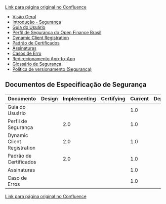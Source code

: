 [Link para página original no Confluence](https://openfinancebrasil.atlassian.net/wiki/spaces/OF/pages/240648193)

- [Visão Geral](../../../OF/Open%20Finance%20Brasil/Seguran%c3%a7a/Vis%c3%a3o%20Geral/index)
- [Introdução - Segurança](../../../OF/Open%20Finance%20Brasil/Seguran%c3%a7a/Introdu%c3%a7%c3%a3o%20-%20Seguran%c3%a7a/index)
- [Guia do Usuário](../../../OF/Open%20Finance%20Brasil/Seguran%c3%a7a/Guia%20do%20Usu%c3%a1rio/index)
- [Perfil de Segurança do Open Finance Brasil](../../../OF/Open%20Finance%20Brasil/Seguran%c3%a7a/Perfil%20de%20Seguran%c3%a7a%20do%20Open%20Finance%20Brasil/index)
- [Dynamic Client Registration](../../../OF/Open%20Finance%20Brasil/Seguran%c3%a7a/Dynamic%20Client%20Registration/index)
- [Padrão de Certificados](../../../OF/Open%20Finance%20Brasil/Seguran%c3%a7a/Padr%c3%a3o%20de%20Certificados/index)
- [Assinaturas](../../../OF/Open%20Finance%20Brasil/Seguran%c3%a7a/Assinaturas/index)
- [Casos de Erro](../../../OF/Open%20Finance%20Brasil/Seguran%c3%a7a/Casos%20de%20Erro/index)
- [Redirecionamento App-to-App](../../../OF/Open%20Finance%20Brasil/Seguran%c3%a7a/Redirecionamento%20App-to-App/index)
- [Glossário de Segurança](../../../OF/Open%20Finance%20Brasil/Seguran%c3%a7a/Gloss%c3%a1rio%20de%20Seguran%c3%a7a/index)
- [Política de versionamento (Segurança)](../../../OF/Open%20Finance%20Brasil/Seguran%c3%a7a/Pol%c3%adtica%20de%20versionamento%20%28Seguran%c3%a7a%29/index)

## Documentos de Especificação de Segurança

| **Documento** | **Design** | **Implementing** | **Certifying** | **Current** | **Deprecated** | **Retired** |
| --- | --- | --- | --- | --- | --- | --- |
| Guia do Usuário |  |  |  | 1.0 |  |  |
| Perfil de Segurança |  | 2.0 |  | 1.0 |  |  |
| Dynamic Client Registration |  | 2.0 |  | 1.0 |  |  |
| Padrão de Certificados |  | 2.0 |  | 1.0 |  |  |
| Assinaturas |  |  |  | 1.0 |  |  |
| Caso de Erros |  |  |  | 1.0 |  |  |

[Link para página original no Confluence](https://openfinancebrasil.atlassian.net/wiki/spaces/OF/pages/240648193)